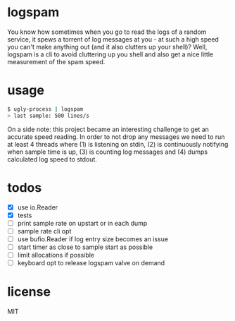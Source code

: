 # logspam
You know how sometimes when you go to read the logs of a random service, it spews a torrent of log messages at you - at such a high speed you can't make anything out (and it also clutters up your shell)? Well, logspam is a cli to avoid cluttering up you shell and also get a nice little measurement of the spam speed.

# usage
```bash
$ ugly-process | logspam
> last sample: 500 lines/s
```

On a side note: this project became an interesting challenge to get an accurate speed reading. In order to not drop any messages we need to run at least 4 threads where (1) is listening on stdin, (2) is continuously notifying when sample time is up, (3) is counting log messages and (4) dumps calculated log speed to stdout.

# todos
- [x] use io.Reader
- [x] tests
- [ ] print sample rate on upstart or in each dump
- [ ] sample rate cli opt
- [ ] use bufio.Reader if log entry size becomes an issue
- [ ] start timer as close to sample start as possible
- [ ] limit allocations if possible
- [ ] keyboard opt to release logspam valve on demand

# license
MIT

